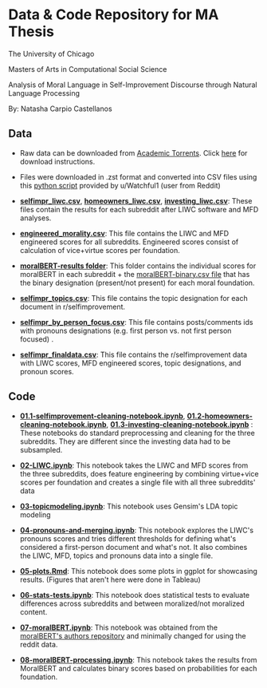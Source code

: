 # Data & Code Repository for MA Thesis 
The University of Chicago

Masters of Arts in Computational Social Science

Analysis of Moral Language in Self-Improvement Discourse through Natural Language Processing

By: Natasha Carpio Castellanos 

## Data

* Raw data can be downloaded from [Academic Torrents](https://academictorrents.com/details/56aa49f9653ba545f48df2e33679f014d2829c10). Click [here](https://academictorrents.com/docs/downloading.html) for download instructions.

* Files were downloaded in .zst format and converted into CSV files using this [python script](https://github.com/Watchful1/PushshiftDumps/blob/master/scripts/to_csv.py) provided by u/Watchful1 (user from Reddit)

- [**selfimpr_liwc.csv**](data/selfimpr_liwc.csv), [**homeowners_liwc.csv**](data/homeowners_liwc.csv), [**investing_liwc.csv**](data/investing_liwc.csv): These files contain the results for each subreddit after LIWC software and MFD analyses.

- [**engineered_morality.csv**](data/engineered_morality.csv): This file contains the LIWC and MFD engineered scores for all subreddits. Engineered scores consist of calculation of vice+virtue scores per foundation.

- [**moralBERT-results folder**](data/moralBERT-results): This folder contains the individual scores for moralBERT in each subreddit + the [moralBERT-binary.csv file](data/moralBERT-results/moralBERT-binary.csv) that has the binary designation (present/not present) for each moral foundation. 

- [**selfimpr_topics.csv**](data/selfimpr_topics.csv): This file contains the topic designation for each document in r/selfimprovement.

- [**selfimpr_by_person_focus.csv**](data/selfimpr_by_person_focus.csv): This file contains posts/comments ids with pronouns designations (e.g. first person vs. not first person focused) .

- [**selfimpr_finaldata.csv**](data/selfimpr_finaldata.csv): This file contains the r/selfimprovement data with LIWC scores, MFD engineered scores, topic designations, and pronoun scores.

## Code 

- [**01.1-selfimprovement-cleaning-notebook.ipynb**](01.1-selfimprovement-cleaning-notebook.ipynb), [**01.2-homeowners-cleaning-notebook.ipynb**](01.2-homeowners-cleaning-notebook.ipynb), [**01.3-investing-cleaning-notebook.ipynb**](01.3-investing-cleaning-notebook.ipynb) : These notebooks do standard preprocessing and cleaning for the three subreddits. They are different since the investing data had to be subsampled. 

- [**02-LIWC.ipynb**](02-LIWC.ipynb): This notebook takes the LIWC and MFD scores from the three subreddits, does feature engineering by combining virtue+vice scores per foundation and creates a single file with all three subreddits' data

- [**03-topicmodeling.ipynb**](03-topicmodeling.ipynb): This notebook uses Gensim's LDA topic modeling

- [**04-pronouns-and-merging.ipynb**](04-pronouns-and-merging.ipynb): This notebook explores the LIWC's pronouns scores and tries different thresholds for defining what's considered a first-person document and what's not. It also combines the LIWC, MFD, topics and pronouns data into a single file. 

- [**05-plots.Rmd**](05-plots.Rmd): This notebook does some plots in ggplot for showcasing results. (Figures that aren't here were done in Tableau)

- [**06-stats-tests.ipynb**](06-stats-tests.ipynb): This notebook does statistical tests to evaluate differences across subreddits and between moralized/not moralized content. 

- [**07-moralBERT.ipynb**](07-moralBERT.ipynb): This notebook was obtained from the [moralBERT's authors repository](https://github.com/vjosapreniqi/MoralBERT/blob/main/MoralBert/Predict_mft_scores_from_the_MoralBERT_weights.ipynb) and minimally changed for using the reddit data.

- [**08-moralBERT-processing.ipynb**](08-moralBERT-processing.ipynb): This notebook takes the results from MoralBERT and calculates binary scores based on probabilities for each foundation. 


